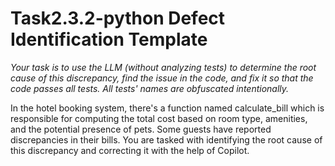 # Task2.3.2-python Defect Identification Template

*Your task is to use the LLM (without analyzing tests) to determine the root cause of this discrepancy, find the issue in the code, and fix it so that the code passes all tests. All tests' names are obfuscated intentionally.*

In the hotel booking system, there's a function named calculate_bill which is responsible for computing the total cost based on room type, amenities, and the potential presence of pets. Some guests have reported discrepancies in their bills. You are tasked with identifying the root cause of this discrepancy and correcting it with the help of Copilot.